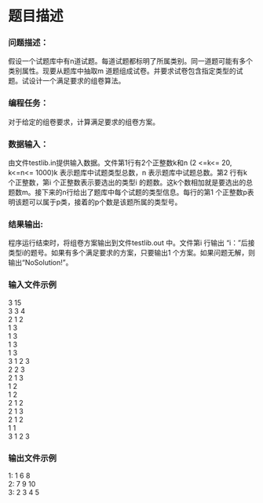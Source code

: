 # 题目描述


<h3>
问题描述：
</h3>
假设一个试题库中有n道试题。每道试题都标明了所属类别。同一道题可能有多个类别属性。现要从题库中抽取m 道题组成试卷。并要求试卷包含指定类型的试题。试设计一个满足要求的组卷算法。<br/>
<h3>
编程任务：
</h3>
对于给定的组卷要求，计算满足要求的组卷方案。<br/>
<h3>
数据输入：
</h3>
由文件testlib.in提供输入数据。文件第1行有2个正整数k和n (2 &lt;=k&lt;= 20, k&lt;=n&lt;= 1000)k 表示题库中试题类型总数，n 表示题库中试题总数。第2 行有k 个正整数，第i 个正整数表示要选出的类型i 的题数。这k个数相加就是要选出的总题数m。接下来的n行给出了题库中每个试题的类型信息。每行的第1 个正整数p表明该题可以属于p类，接着的p个数是该题所属的类型号。<br/>
<h3>
结果输出:
</h3>
程序运行结束时，将组卷方案输出到文件testlib.out 中。文件第i 行输出 “i：”后接类型i的题号。如果有多个满足要求的方案，只要输出1 个方案。如果问题无解，则输出“NoSolution!”。<br/>
<h3>
输入文件示例
</h3>
3 15<br/>
3 3 4<br/>
2 1 2<br/>
1 3<br/>
1 3<br/>
1 3<br/>
1 3<br/>
3 1 2 3<br/>
2 2 3<br/>
2 1 3<br/>
1 2<br/>
1 2<br/>
2 1 2<br/>
2 1 3<br/>
2 1 2<br/>
1 1<br/>
3 1 2 3<br/>
<h3>
输出文件示例
</h3>
1: 1 6 8<br/>
2: 7 9 10<br/>
3: 2 3 4 5<br/>
<br/>
